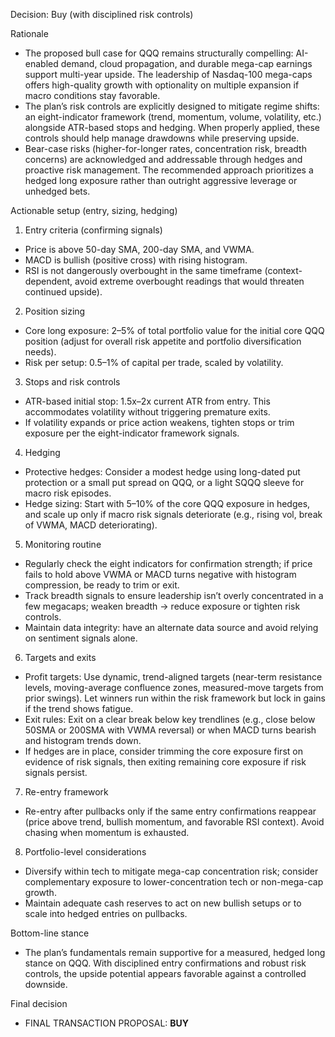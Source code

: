 Decision: Buy (with disciplined risk controls)

Rationale
- The proposed bull case for QQQ remains structurally compelling: AI-enabled demand, cloud propagation, and durable mega-cap earnings support multi-year upside. The leadership of Nasdaq-100 mega-caps offers high-quality growth with optionality on multiple expansion if macro conditions stay favorable.
- The plan’s risk controls are explicitly designed to mitigate regime shifts: an eight-indicator framework (trend, momentum, volume, volatility, etc.) alongside ATR-based stops and hedging. When properly applied, these controls should help manage drawdowns while preserving upside.
- Bear-case risks (higher-for-longer rates, concentration risk, breadth concerns) are acknowledged and addressable through hedges and proactive risk management. The recommended approach prioritizes a hedged long exposure rather than outright aggressive leverage or unhedged bets.

Actionable setup (entry, sizing, hedging)
1) Entry criteria (confirming signals)
- Price is above 50-day SMA, 200-day SMA, and VWMA.
- MACD is bullish (positive cross) with rising histogram.
- RSI is not dangerously overbought in the same timeframe (context-dependent, avoid extreme overbought readings that would threaten continued upside).

2) Position sizing
- Core long exposure: 2–5% of total portfolio value for the initial core QQQ position (adjust for overall risk appetite and portfolio diversification needs).
- Risk per setup: 0.5–1% of capital per trade, scaled by volatility.

3) Stops and risk controls
- ATR-based initial stop: 1.5x–2x current ATR from entry. This accommodates volatility without triggering premature exits.
- If volatility expands or price action weakens, tighten stops or trim exposure per the eight-indicator framework signals.

4) Hedging
- Protective hedges: Consider a modest hedge using long-dated put protection or a small put spread on QQQ, or a light SQQQ sleeve for macro risk episodes.
- Hedge sizing: Start with 5–10% of the core QQQ exposure in hedges, and scale up only if macro risk signals deteriorate (e.g., rising vol, break of VWMA, MACD deteriorating).

5) Monitoring routine
- Regularly check the eight indicators for confirmation strength; if price fails to hold above VWMA or MACD turns negative with histogram compression, be ready to trim or exit.
- Track breadth signals to ensure leadership isn’t overly concentrated in a few megacaps; weaken breadth → reduce exposure or tighten risk controls.
- Maintain data integrity: have an alternate data source and avoid relying on sentiment signals alone.

6) Targets and exits
- Profit targets: Use dynamic, trend-aligned targets (near-term resistance levels, moving-average confluence zones, measured-move targets from prior swings). Let winners run within the risk framework but lock in gains if the trend shows fatigue.
- Exit rules: Exit on a clear break below key trendlines (e.g., close below 50SMA or 200SMA with VWMA reversal) or when MACD turns bearish and histogram trends down.
- If hedges are in place, consider trimming the core exposure first on evidence of risk signals, then exiting remaining core exposure if risk signals persist.

7) Re-entry framework
- Re-entry after pullbacks only if the same entry confirmations reappear (price above trend, bullish momentum, and favorable RSI context). Avoid chasing when momentum is exhausted.

8) Portfolio-level considerations
- Diversify within tech to mitigate mega-cap concentration risk; consider complementary exposure to lower-concentration tech or non-mega-cap growth.
- Maintain adequate cash reserves to act on new bullish setups or to scale into hedged entries on pullbacks.

Bottom-line stance
- The plan’s fundamentals remain supportive for a measured, hedged long stance on QQQ. With disciplined entry confirmations and robust risk controls, the upside potential appears favorable against a controlled downside.

Final decision
- FINAL TRANSACTION PROPOSAL: **BUY**